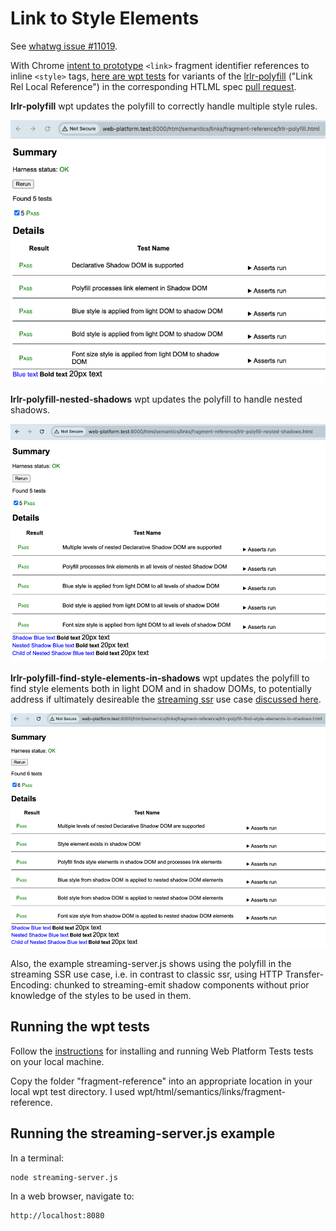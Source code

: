 # Link to Style Elements

See [whatwg issue #11019](https://github.com/whatwg/html/issues/11019).

With Chrome [intent to prototype](https://groups.google.com/a/chromium.org/g/blink-dev/c/676KIre8ZZY/m/pojeIaOvDwAJ) `<link>` fragment identifier references to inline `<style>` tags, [here are wpt tests](https://github.com/htmlcomponents/link-to-style-elements) for variants of the [lrlr-polyfill](https://github.com/KurtCattiSchmidt/kurtspublishedw3cdrafts) ("Link Rel Local Reference") in the corresponding HTLML spec [pull request](https://github.com/whatwg/html/pull/11212).

**lrlr-polyfill** wpt updates the polyfill to correctly handle multiple style rules.

![lrlr-polyfil wpt](./images/lrlr-polyfill.png)


**lrlr-polyfill-nested-shadows** wpt updates the polyfill to handle nested shadows.

![lrlr-polyfill-nested-shadows wpt](./images/lrlr-polyfill-nested-shadows.png)

**lrlr-polyfill-find-style-elements-in-shadows** wpt updates the polyfill to find style elements both in light DOM and in shadow DOMs, to potentially address if ultimately desireable the [streaming ssr](https://github.com/whatwg/html/issues/11019#issuecomment-2803094708) use case [discussed here](https://github.com/whatwg/html/issues/11019#issuecomment-2828783170).

![lrlr-polyfil-find-style-elements-in-shadows wpt](./images/lrlr-polyfill-find-style-elements-in-shadows.png)

Also, the example streaming-server.js shows using the polyfill in the streaming SSR use case, i.e. in contrast to classic ssr, using HTTP Transfer-Encoding: chunked to streaming-emit shadow components without prior knowledge of the styles to be used in them.

## Running the wpt tests

Follow the [instructions](https://web-platform-tests.org/running-tests/index.html) for installing and running Web Platform Tests tests on your local machine.

Copy the folder "fragment-reference" into an appropriate location in your local wpt test directory. I used wpt/html/semantics/links/fragment-reference.

## Running the streaming-server.js example

In a terminal:

```bash
node streaming-server.js
```

In a web browser, navigate to:

```text
http://localhost:8080
```

